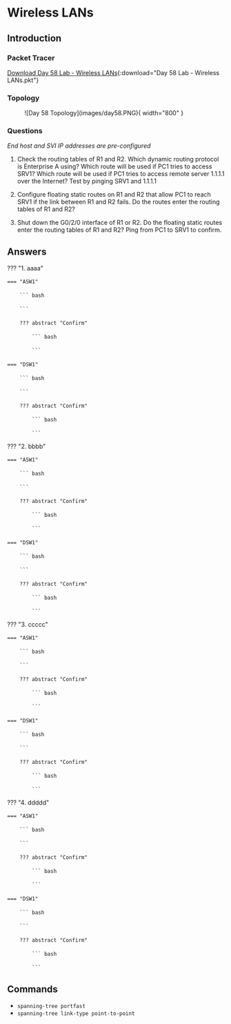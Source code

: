 # Wireless LANs

## Introduction

### Packet Tracer

[Download Day 58 Lab - Wireless LANs](../assets/packet-tracer-files/Day%2058%20Lab%20-%20Wireless%20LANs.pkt){:download="Day 58 Lab - Wireless LANs.pkt"}

### Topology

<figure markdown>
  ![Day 58 Topology](images/day58.PNG){ width="800" }
  <figcaption></figcaption>
</figure>

### Questions

*End host and SVI IP addresses are pre-configured*

1. Check the routing tables of R1 and R2.  Which dynamic routing protocol is Enterprise A using?
    Which route will be used if PC1 tries to access SRV1?
    Which route will be used if PC1 tries to access remote server 1.1.1.1 over the Internet?
    Test by pinging SRV1 and 1.1.1.1

2. Configure floating static routes on R1 and R2 that allow PC1 to reach SRV1 if the link between R1 and R2 fails.
    Do the routes enter the routing tables of R1 and R2?

3. Shut down the G0/2/0 interface of R1 or R2.
    Do the floating static routes enter the routing tables of R1 and R2?
    Ping from PC1 to SRV1 to confirm.

## Answers


??? "1. aaaa"

    === "ASW1"

        ``` bash

        ```

        ??? abstract "Confirm"

            ``` bash

            ```

    === "DSW1"

        ``` bash

        ```

        ??? abstract "Confirm"

            ``` bash

            ```

??? "2. bbbb"

    === "ASW1"

        ``` bash

        ```

        ??? abstract "Confirm"

            ``` bash

            ```

    === "DSW1"

        ``` bash

        ```

        ??? abstract "Confirm"

            ``` bash

            ```
            
??? "3. ccccc"

    === "ASW1"

        ``` bash

        ```

        ??? abstract "Confirm"

            ``` bash

            ```

    === "DSW1"

        ``` bash

        ```

        ??? abstract "Confirm"

            ``` bash

            ```

??? "4. ddddd"

    === "ASW1"

        ``` bash

        ```

        ??? abstract "Confirm"

            ``` bash

            ```

    === "DSW1"

        ``` bash

        ```

        ??? abstract "Confirm"

            ``` bash

            ```

## Commands

* `spanning-tree portfast `
* `spanning-tree link-type point-to-point `

  